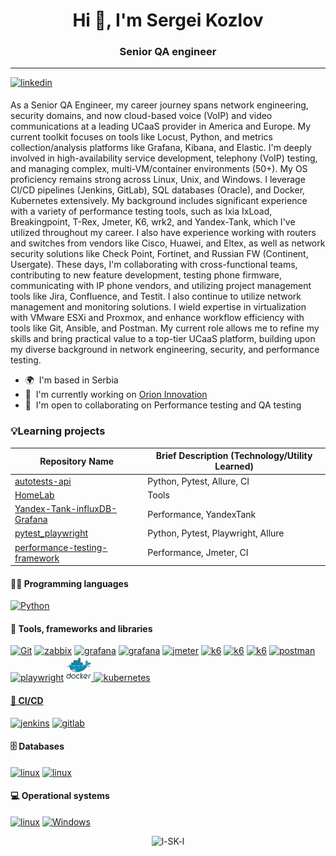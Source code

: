 <h1 align="center">Hi 👋, I'm Sergei Kozlov</h1>
<h3 align="center">Senior QA engineer</h3>

------------------
<a href="https://linkedin.com/in/sergei-kozlov-qa" target="_blank">
<img src=https://img.shields.io/badge/linkedin-%231E77B5.svg?&style=for-the-badge&logo=linkedin&logoColor=white alt=linkedin style="margin-bottom: 5px;" />
</a>

As a Senior QA Engineer, my career journey spans network engineering, security domains, and now cloud-based voice (VoIP) and video communications at a leading UCaaS provider in America and Europe. My current toolkit focuses on tools like Locust, Python, and metrics collection/analysis platforms like Grafana, Kibana, and Elastic. I'm deeply involved in high-availability service development, telephony (VoIP) testing, and managing complex, multi-VM/container environments (50+). My OS proficiency remains strong across Linux, Unix, and Windows. I leverage CI/CD pipelines (Jenkins, GitLab), SQL databases (Oracle), and Docker, Kubernetes extensively. My background includes significant experience with a variety of performance testing tools, such as Ixia IxLoad, Breakingpoint, T-Rex, Jmeter, K6, wrk2, and Yandex-Tank, which I've utilized throughout my career. I also have experience working with routers and switches from vendors like Cisco, Huawei, and Eltex, as well as network security solutions like Check Point, Fortinet, and Russian FW (Continent, Usergate). These days, I'm collaborating with cross-functional teams, contributing to new feature development, testing phone firmware, communicating with IP phone vendors, and utilizing project management tools like Jira, Confluence, and Testit. I also continue to utilize network management and monitoring solutions. I wield expertise in virtualization with VMware ESXi and Proxmox, and enhance workflow efficiency with tools like Git, Ansible, and Postman. My current role allows me to refine my skills and bring practical value to a top-tier UCaaS platform, building upon my diverse background in network engineering, security, and performance testing.

* 🌍  I'm based in Serbia
* 🚀  I'm currently working on [Orion Innovation](http://https://www.orioninc.com/company/)
* 🤝  I'm open to collaborating on Performance testing and QA testing
### 💡Learning projects
| Repository Name    | Brief Description (Technology/Utility Learned) |
| -------- | ------- |
| [autotests-api](https://github.com/l-SK-l/autotests-api) | Python, Pytest, Allure, CI |
| [HomeLab](https://github.com/l-SK-l/HomeLab) | Tools |
| [Yandex-Tank-influxDB-Grafana](https://github.com/l-SK-l/Yandex-Tank-influxDB-Grafana) | Performance, YandexTank |
| [pytest_playwright](https://github.com/l-SK-l/pytest_playwright) | Python, Pytest, Playwright, Allure |
| [performance-testing-framework](https://github.com/l-SK-l/performance-testing-framework) | Performance, Jmeter, CI |

#### 👨‍💻 Programming languages
<a href="https://www.python.org/" target="_blank" rel="noreferrer"><img src="https://raw.githubusercontent.com/danielcranney/readme-generator/main/public/icons/skills/python-colored.svg" width="36" height="36" alt="Python" /></a>

#### 🧰 Tools, frameworks and libraries

<p align="left">
<a href="https://git-scm.com/" target="_blank" rel="noreferrer"><img src="https://raw.githubusercontent.com/danielcranney/readme-generator/main/public/icons/skills/git-colored.svg" width="36" height="36" alt="Git" /></a>
<a href="https://www.zabbix.com/" target="_blank" rel="noreferrer"><img src="https://alternative.me/media/256/zabbix-icon-9tsddwdsnewrjs91-c.png" width="36" height="36" alt="zabbix" /></a>
<a href="https://grafana.com/" target="_blank" rel="noreferrer"><img src="https://img.icons8.com/fluency/256/grafana.png" width="36" height="36" alt="grafana" /></a>
<a href="https://www.keysight.com/us/en/products/network-security/breakingpoint.html" target="_blank" rel="noreferrer"><img src="https://upload.wikimedia.org/wikipedia/commons/thumb/2/22/Ixia_logo.svg/200px-Ixia_logo.svg.png" width="36" height="36" alt="grafana" /></a>
<a href="https://jmeter.apache.org/" target="_blank" rel="noreferrer"><img src="https://jmeter.apache.org/images/jmeter_square.svg" width="36" height="36" alt="jmeter" /></a>
<a href="https://k6.io/" target="_blank" rel="noreferrer"><img src="https://upload.wikimedia.org/wikipedia/commons/thumb/e/ef/K6-logo.svg/1058px-K6-logo.svg.png" width="36" height="36" alt="k6" /></a>
<a href="https://locust.io/" target="_blank" rel="noreferrer"><img src="https://jeremyjeanson.gallerycdn.vsassets.io/extensions/jeremyjeanson/locust-extension/0.0.3/1639068418599/Microsoft.VisualStudio.Services.Icons.Default" width="36" height="36" alt="k6" /></a>
<a href="https://github.com/yandex/yandex-tank" target="_blank" rel="noreferrer"><img src="https://upload.wikimedia.org/wikipedia/commons/4/48/Yandex.Tank_logo.jpg" width="36" height="36" alt="k6" /></a>
<a href="https://www.postman.com/" target="_blank" rel="noreferrer"><img src="https://www.svgrepo.com/show/354202/postman-icon.svg" width="36" height="36" alt="postman" /></a>
<a href="https://playwright.dev/python/" target="_blank" rel="noreferrer"><img src="https://playwright.dev/python/img/playwright-logo.svg" width="36" height="36" alt="playwright" /></a>
<a href="https://www.docker.com/" target="_blank" rel="noreferrer"> <img src="https://raw.githubusercontent.com/devicons/devicon/master/icons/docker/docker-original-wordmark.svg" alt="docker" width="40" height="40"/>
<a href="https://kubernetes.io/" target="_blank" rel="noreferrer"> <img src="https://upload.wikimedia.org/wikipedia/commons/thumb/3/39/Kubernetes_logo_without_workmark.svg/1200px-Kubernetes_logo_without_workmark.svg.png" alt="kubernetes" width="40" height="40"/>
</p>

#### 🔧 CI/CD
<p>
  <a href="https://www.jenkins.io/" target="_blank" rel="noreferrer"><img src="https://upload.wikimedia.org/wikipedia/commons/thumb/e/e9/Jenkins_logo.svg/800px-Jenkins_logo.svg.png" width="36" height="36" alt="jenkins" /></a>
  <a href="https://about.gitlab.com/" target="_blank" rel="noreferrer"><img src="https://images.ctfassets.net/xz1dnu24egyd/1IRkfXmxo8VP2RAE5jiS1Q/ea2086675d87911b0ce2d34c354b3711/gitlab-logo-500.png" width="36" height="36" alt="gitlab" /></a>
<p>

#### 🗄️ Databases
<p>
  <a href="https://www.oracle.com/database/" target="_blank" rel="noreferrer"><img src="https://img.icons8.com/?size=512&id=39913&format=png" width="36" height="36" alt="linux" /></a>
  <a href="https://www.postgresql.org/" target="_blank" rel="noreferrer"><img src="https://img.icons8.com/?size=512&id=38561&format=png" width="36" height="36" alt="linux" /></a>
</p>

#### 💻 Operational systems
<p>
  <a href="https://www.linux.org/" target="_blank" rel="noreferrer"><img src="https://img.icons8.com/color/256/linux.png" width="36" height="36" alt="linux" /></a>
  <a href="https://www.microsoft.com/" target="_blank" rel="noreferrer"><img src="https://img.icons8.com/?size=512&id=108792&format=png" width="36" height="36" alt="Windows" /></a>
</p>

<p align="center"> <img src=https://komarev.com/ghpvc/?username=l-SK-l&color=blue alt="l-SK-l" /> </p>
